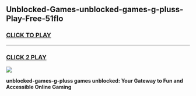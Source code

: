 
## Unblocked-Games-unblocked-games-g-pluss-Play-Free-51flo
<h3>
<a href="https://premium76.site?title=unblocked-games-g-pluss&ref=10A">CLICK TO PLAY</a></h3>
<hr>

<h3>
<a href="https://premium76.site?title=unblocked-games-g-pluss&ref=10A">CLICK 2 PLAY</a>
  
</h3>

<a href="https://premium76.site?title=unblocked-games-g-pluss&ref=10A"><img src="https://clearcache.store/games.png"></a>


**unblocked-games-g-pluss games unblocked: Your Gateway to Fun and Accessible Online Gaming**
